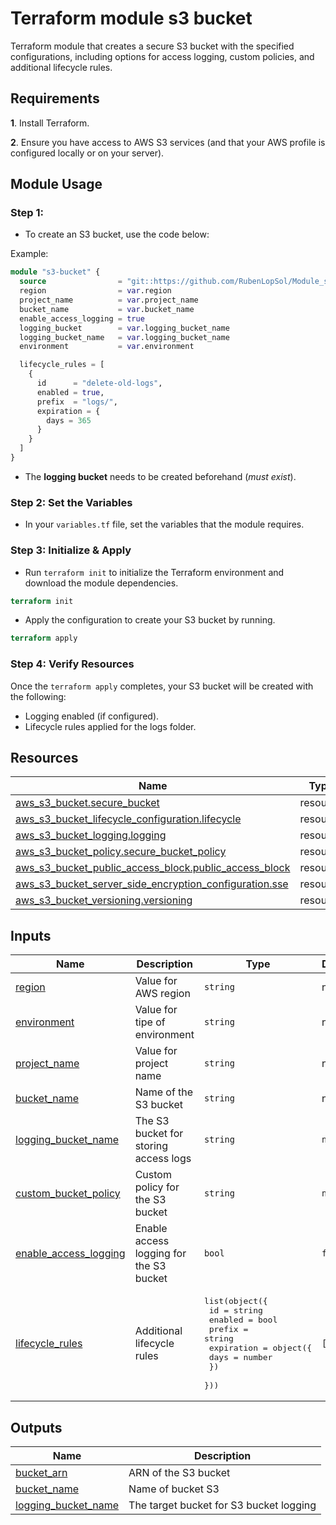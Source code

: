 # Terraform module s3 bucket

Terraform module that creates a secure S3 bucket with the specified configurations, including options for access logging, custom policies, and additional lifecycle rules.

## Requirements

**1**. Install Terraform.

**2**. Ensure you have access to AWS S3 services (and that your AWS profile is configured locally or on your server).

## Module Usage

### Step 1:

- To create an S3 bucket, use the code below:

Example:

```terraform
module "s3-bucket" {
  source                = "git::https://github.com/RubenLopSol/Module_s3.git"
  region                = var.region
  project_name          = var.project_name
  bucket_name           = var.bucket_name
  enable_access_logging = true
  logging_bucket        = var.logging_bucket_name
  logging_bucket_name   = var.logging_bucket_name
  environment           = var.environment

  lifecycle_rules = [
    {
      id      = "delete-old-logs",
      enabled = true,
      prefix  = "logs/",
      expiration = {
        days = 365
      }
    }
  ]
}
```
- The **logging bucket** needs to be created beforehand (*must exist*).
### Step 2: Set the Variables

- In your `variables.tf` file, set the variables that the module requires.

### Step 3: Initialize & Apply

- Run `terraform init` to initialize the Terraform environment and download the module dependencies.
```terraform
terraform init
```
- Apply the configuration to create your S3 bucket by running.
```terraform
terraform apply
```
### Step 4: Verify Resources

Once the `terraform apply` completes, your S3 bucket will be created with the following:

- Logging enabled (if configured).
- Lifecycle rules applied for the logs folder.

## Resources

| Name | Type |
|------|------|
| [aws_s3_bucket.secure_bucket](https://registry.terraform.io/providers/hashicorp/aws/latest/docs/resources/s3_bucket) | resource |
| [aws_s3_bucket_lifecycle_configuration.lifecycle](https://registry.terraform.io/providers/hashicorp/aws/latest/docs/resources/s3_bucket_lifecycle_configuration) | resource |
| [aws_s3_bucket_logging.logging](https://registry.terraform.io/providers/hashicorp/aws/latest/docs/resources/s3_bucket_logging) | resource |
| [aws_s3_bucket_policy.secure_bucket_policy](https://registry.terraform.io/providers/hashicorp/aws/latest/docs/resources/s3_bucket_policy) | resource |
| [aws_s3_bucket_public_access_block.public_access_block](https://registry.terraform.io/providers/hashicorp/aws/latest/docs/resources/s3_bucket_public_access_block) | resource |
| [aws_s3_bucket_server_side_encryption_configuration.sse](https://registry.terraform.io/providers/hashicorp/aws/latest/docs/resources/s3_bucket_server_side_encryption_configuration) | resource |
| [aws_s3_bucket_versioning.versioning](https://registry.terraform.io/providers/hashicorp/aws/latest/docs/resources/s3_bucket_versioning) | resource |

## Inputs

| Name | Description | Type | Default | Required |
|------|-------------|------|---------|:--------:|
| <a name="input_region"></a> [region](#input\_region) | Value for AWS region | `string` | n/a | yes |
| <a name="input_environment"></a> [environment](#input\_environment) | Value for tipe of environment | `string` | n/a | yes |
| <a name="input_project_name"></a> [project\_name](#input\_project\_name) | Value for project name | `string` | n/a | yes |
| <a name="input_bucket_name"></a> [bucket\_name](#input\_bucket\_name) | Name of the S3 bucket | `string` | n/a | yes |
| <a name="input_logging_bucket"></a> [logging\_bucket\_name](#input\_logging\_bucket\_name) | The S3 bucket for storing access logs | `string` | `null` | no |
| <a name="input_custom_bucket_policy"></a> [custom\_bucket\_policy](#input\_custom\_bucket\_policy) | Custom policy for the S3 bucket | `string` | `null` | no |
| <a name="input_enable_access_logging"></a> [enable\_access\_logging](#input\_enable\_access\_logging) | Enable access logging for the S3 bucket | `bool` | `false` | no |
| <a name="input_lifecycle_rules"></a> [lifecycle\_rules](#input\_lifecycle\_rules) | Additional lifecycle rules | <pre>list(object({<br>    id      = string<br>    enabled = bool<br>    prefix  = string<br>    expiration = object({<br>      days = number<br>    })<br>  }))</pre> | `[]` | no |


## Outputs

| Name | Description |
|------|-------------|
| <a name="output_bucket_arn"></a> [bucket\_arn](#output\_bucket\_arn) | ARN of the S3 bucket |
| <a name="output_bucket_name"></a> [bucket\_name](#output\_bucket\_name) | Name of bucket S3 |
| <a name="output_bucket_name"></a> [logging\_bucket\_name](#output\_logging\target\_bucket) | The target bucket for S3 bucket logging |
